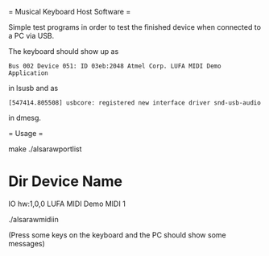 = Musical Keyboard Host Software =

Simple test programs in order to test the finished device when connected to a PC via USB.

The keyboard should show up as 

    Bus 002 Device 051: ID 03eb:2048 Atmel Corp. LUFA MIDI Demo Application

in lsusb and as 

    [547414.805508] usbcore: registered new interface driver snd-usb-audio

in dmesg.

= Usage =

make
./alsarawportlist 

Dir Device    Name
====================================
IO  hw:1,0,0  LUFA MIDI Demo MIDI 1

./alsarawmidiin

(Press some keys on the keyboard and the PC should show some messages)
